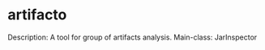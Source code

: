 artifacto
=========

Description:	A tool for group of artifacts analysis.
Main-class:  	JarInspector